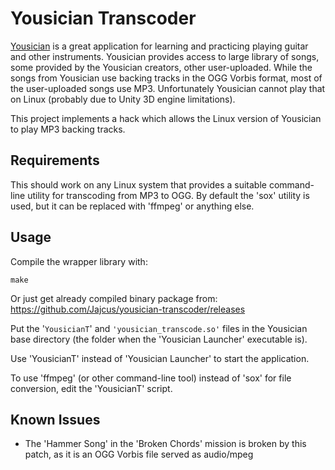 # Yousician Transcoder

[Yousician](http://yousician.com/) is a great application for learning and
practicing playing guitar and other instruments. Yousician provides access to
large library of songs, some provided by the Yousician creators, other
user-uploaded. While the songs from Yousician use backing tracks in the OGG
Vorbis format, most of the user-uploaded songs use MP3. Unfortunately Yousician
cannot play that on Linux (probably due to Unity 3D engine limitations).

This project implements a hack which allows the Linux version of Yousician to
play MP3 backing tracks.

## Requirements

This should work on any Linux system that provides a suitable command-line
utility for transcoding from MP3 to OGG. By default the 'sox' utility is used,
but it can be replaced with 'ffmpeg' or anything else.

## Usage

Compile the wrapper library with:
```
make
```

Or just get already compiled binary package from: https://github.com/Jajcus/yousician-transcoder/releases

Put the '`YousicianT`' and `'yousician_transcode.so'` files in the Yousician
base directory (the folder when the 'Yousician Launcher' executable is).

Use 'YousicianT' instead of 'Yousician Launcher' to start the application.

To use 'ffmpeg' (or other command-line tool) instead of 'sox' for file
conversion, edit the 'YousicianT' script.

## Known Issues

* The 'Hammer Song' in the 'Broken Chords' mission is broken by this patch, as
  it is an OGG Vorbis file served as audio/mpeg
